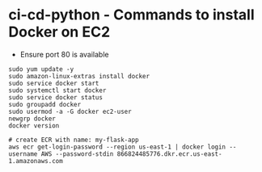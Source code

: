 # ci-cd-python - Commands to install Docker on EC2 
- Ensure port 80 is available
```
sudo yum update -y
sudo amazon-linux-extras install docker
sudo service docker start
sudo systemctl start docker
sudo service docker status
sudo groupadd docker
sudo usermod -a -G docker ec2-user
newgrp docker
docker version

# create ECR with name: my-flask-app
aws ecr get-login-password --region us-east-1 | docker login --username AWS --password-stdin 866824485776.dkr.ecr.us-east-1.amazonaws.com
```